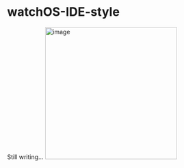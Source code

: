 # watchOS-IDE-style
Still writing...
<img width="308" alt="image" src="https://github.com/eunsung-dev/watchOS-IDE-style/assets/39147372/ff0053f3-2d10-4110-8cd2-d8339e460e59">
